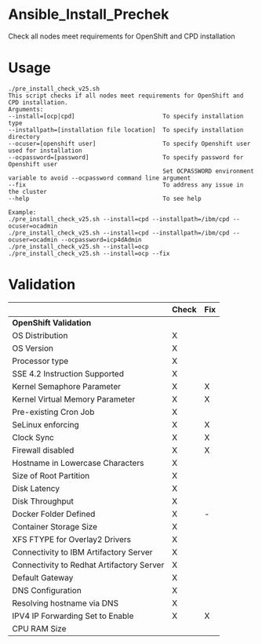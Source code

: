 # Ansible_Install_Prechek
Check all nodes meet requirements for OpenShift and CPD installation

# Usage
```
./pre_install_check_v25.sh
This script checks if all nodes meet requirements for OpenShift and CPD installation.
Arguments: 
--install=[ocp|cpd]                         To specify installation type
--installpath=[installation file location]  To specify installation directory
--ocuser=[openshift user]                   To specify Openshift user used for installation
--ocpassword=[password]                     To specify password for Openshift user
                                            Set OCPASSWORD environment variable to avoid --ocpassword command line argument
--fix                                       To address any issue in the cluster 
--help                                      To see help 

Example: 
./pre_install_check_v25.sh --install=cpd --installpath=/ibm/cpd --ocuser=ocadmin
./pre_install_check_v25.sh --install=cpd --installpath=/ibm/cpd --ocuser=ocadmin --ocpassword=icp4dAdmin
./pre_install_check_v25.sh --install=ocp
./pre_install_check_v25.sh --install=ocp --fix
```

# Validation
| |Check |	Fix |
|----------------------------------------------|----------|----------
|**OpenShift Validation** |
|OS Distribution	| X | | 	
|OS Version | X |	| 	
|Processor type | X |
|SSE 4.2 Instruction Supported | X | 	|
|Kernel Semaphore Parameter | X | X |
|Kernel Virtual Memory Parameter | X | X |
|Pre-existing Cron Job | X | 	 |
|SeLinux enforcing | X | X |
|Clock Sync | X |	X	|
|Firewall disabled	| X | X	|
|Hostname in Lowercase Characters | X |	 	|
|Size of Root Partition | X |  |
|Disk Latency | X | |
|Disk Throughput | X | |
|Docker Folder Defined	| X | - |
|Container Storage Size | X | |
|XFS FTYPE for Overlay2 Drivers | X | |
|Connectivity to IBM Artifactory Server | X | |	
|Connectivity to Redhat Artifactory Server	| X |	|
|Default Gateway | X | |
|DNS Configuration	| X | | 
|Resolving hostname via DNS | X |	|
|IPV4 IP Forwarding Set to Enable | X |	X |	
|CPU RAM Size || |
		
